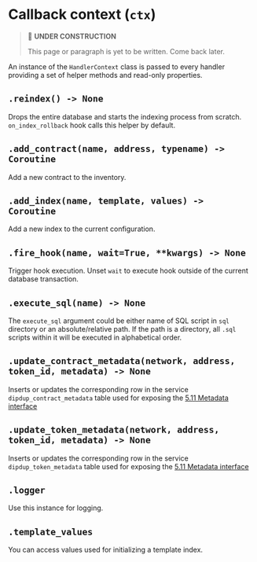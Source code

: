 # Callback context (`ctx`)

> 🚧 **UNDER CONSTRUCTION**
>
> This page or paragraph is yet to be written. Come back later.

An instance of the `HandlerContext` class is passed to every handler providing a set of helper methods and read-only properties.

## `.reindex() -> None`

Drops the entire database and starts the indexing process from scratch. `on_index_rollback` hook calls this helper by default.

## `.add_contract(name, address, typename) -> Coroutine`

Add a new contract to the inventory.

## `.add_index(name, template, values) -> Coroutine`

Add a new index to the current configuration.

## `.fire_hook(name, wait=True, **kwargs) -> None`

Trigger hook execution. Unset `wait` to execute hook outside of the current database transaction.

## `.execute_sql(name) -> None`

The `execute_sql` argument could be either name of SQL script in `sql` directory or an absolute/relative path. If the path is a directory, all `.sql` scripts within it will be executed in alphabetical order.

## `.update_contract_metadata(network, address, token_id, metadata) -> None`

Inserts or updates the corresponding row in the service `dipdup_contract_metadata` table used for exposing the [5.11 Metadata interface](../metadata-interface.md)

## `.update_token_metadata(network, address, token_id, metadata) -> None`

Inserts or updates the corresponding row in the service `dipdup_token_metadata` table used for exposing the [5.11 Metadata interface](../metadata-interface.md)

## `.logger`

Use this instance for logging.

## `.template_values`

You can access values used for initializing a template index.
